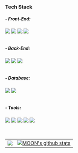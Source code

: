 

 <!--기술스택-->
<h3>Tech Stack</h3>
   <div>
  <!--프론트-->
  <h5>- Front-End:</h5>
  <img src="https://img.shields.io/badge/react-20232a.svg?style=for-the-badge&logo=react&logoColor=61DAFB" />
  <img src="https://img.shields.io/badge/javascript-F7DF1E.svg?style=for-the-badge&logo=javascript&logoColor=white" />
  <img src="https://img.shields.io/badge/html5-E34F26.svg?style=for-the-badge&logo=html5&logoColor=white" />
  <img src="https://img.shields.io/badge/typescript-007ACC.svg?style=for-the-badge&logo=typescript&logoColor=white" />
  </div>
  <br/>
  
  <!--백-->
  <h5>- Back-End:</h5>
  <div>
<!--   <img src="https://img.shields.io/badge/Python-3776AB?style=for-the-badge&logo=Python&logoColor=white"> -->
  <img src="https://img.shields.io/badge/Java-ED8B00?style=for-the-badge&logo=openjdk&logoColor=white">
  <img src="https://img.shields.io/badge/springboot-6DB33F?style=for-the-badge&logo=springboot&logoColor=white">
  <img src="https://img.shields.io/badge/springsecurity-6DB33F?style=for-the-badge&logo=springsecurity&logoColor=white">
  </div>
  <br/>
  <h5>- Database:</h5>
  <div>
  <img src="https://img.shields.io/badge/Oracle-F80000?style=for-the-badge&logo=oracle&logoColor=black">
  <img src="https://img.shields.io/badge/MySQL-4479A1?style=for-the-badge&logo=MySQL&logoColor=white">
  </div>
<br/> 
<h5>- Tools:</h5>
<div>
   <img src="https://img.shields.io/badge/Visual%20Studio%20Code-0078d7.svg?style=for-the-badge&logo=visual-studio-code&logoColor=white">
   <img src="https://img.shields.io/badge/figma-F24E1E.svg?style=for-the-badge&logo=figma&logoColor=white" />
   <img src="https://img.shields.io/badge/Eclipse-FE7A16.svg?style=for-the-badge&logo=Eclipse&logoColor=white">
   <img src="https://img.shields.io/badge/AWS-%23FF9900.svg?style=for-the-badge&logo=amazon-aws&logoColor=white">
   <img src="https://img.shields.io/badge/Jira-0052CC.svg?style=for-the-badge&logo=jira&logoColor=white">
</div>
<br/>
<br/>
  
 <!--공부중 
  <h3>Studying</h3>
  <div>
	  LG U+ URECA 프론트엔드 1기 수료 (2024.06 ~ 2024.12)
  </div>
 <br/>
 <br/> -->
 
<table>
<tr>
  <td align="center">
	  <a href="https://solved.ac/cksquf98/"><img src="http://mazassumnida.wtf/api/v2/generate_badge?boj=cksquf98" /></a>
  </td>
  <td align="center">
      	      <a href="https://github.com/MOONProd/github-readme-stats"><img src="https://github-readme-stats.vercel.app/api/top-langs/?username=MOONProd&theme=shadow_blue&layout=compact&hide_border=true" alt="MOON's github stats"/></a>
  </td>
</tr>
</table>
 
 <br/>
 <br/>
 <br/>
</div>

<!--
**cksquf98/cksquf98** is a ✨ _special_ ✨ repository because its `README.md` (this file) appears on your GitHub profile.

Here are some ideas to get you started:

- 🔭 I’m currently working on ...
- 🌱 I’m currently learning ...
- 👯 I’m looking to collaborate on ...
- 🤔 I’m looking for help with ...
- 💬 Ask me about ...
- 📫 How to reach me: ...
- 😄 Pronouns: ...
- ⚡ Fun fact: ...
-->
